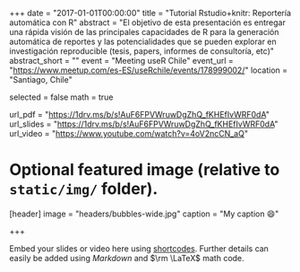 +++
date = "2017-01-01T00:00:00"
title = "Tutorial Rstudio+knitr: Reportería automática con R"
abstract = "El objetivo de esta presentación es entregar una rápida visión de las principales capacidades de R para la generación automática de reportes y las potencialidades que se pueden explorar en investigación reproducible (tesis, papers, informes de consultoría, etc)"
abstract_short = ""
event = "Meeting useR Chile"
event_url = "https://www.meetup.com/es-ES/useRchile/events/178999002/"
location = "Santiago, Chile"

selected = false
math = true

url_pdf = "https://1drv.ms/b/s!AuF6FPVWruwDgZhQ_fKHEfIvWRF0dA"
url_slides = "https://1drv.ms/b/s!AuF6FPVWruwDgZhQ_fKHEfIvWRF0dA"
url_video = "https://www.youtube.com/watch?v=4oV2ncCN_aQ"

# Optional featured image (relative to `static/img/` folder).
[header]
image = "headers/bubbles-wide.jpg"
caption = "My caption :smile:"

+++

Embed your slides or video here using [shortcodes](https://gcushen.github.io/hugo-academic-demo/post/writing-markdown-latex/). Further details can easily be added using *Markdown* and $\rm \LaTeX$ math code. 
